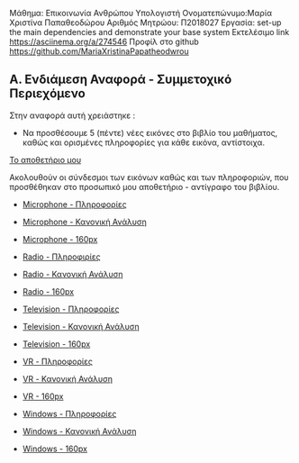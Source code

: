 Μάθημα: Επικοινωνία Ανθρώπου Υπολογιστή
Ονοματεπώνυμο:Μαρία Χριστίνα Παπαθεοδώρου
Αριθμός Μητρώου: Π2018027
Εργασία: set-up the main dependencies and demonstrate your base system
Εκτελέσιμο link https://asciinema.org/a/274546 
Προφίλ στο github https://github.com/MariaXristinaPapatheodwrou


## Α. Ενδιάμεση Αναφορά - Συμμετοχικό Περιεχόμενο

Στην αναφορά αυτή χρειάστηκε :

- Να προσθέσουμε 5 (πέντε) νέες εικόνες στο βιβλίο του μαθήματος, καθώς και ορισμένες πληροφορίες για κάθε εικόνα, αντίστοιχα.

[Το αποθετήριο μου](https://github.com/MariaXristinaPapatheodwrou/gr)

Ακολουθούν οι σύνδεσμοι των εικόνων καθώς και των πληροφοριών, που προσθέθηκαν στο προσωπικό μου αποθετήριο - αντίγραφο του βιβλίου.

 - [Microphone - Πληροφορίες](https://github.com/MariaXristinaPapatheodwrou/gr/blob/gh-pages/_gallery/microphone.md)
 - [Microphone - Κανονική Ανάλυση](https://github.com/MariaXristinaPapatheodwrou/gr/blob/gh-pages/images/microphone.jpg)
 - [Microphone - 160px](https://github.com/MariaXristinaPapatheodwrou/gr/blob/gh-pages/images/microphone-thumb.jpg)

- [Radio - Πληροφιρίες](https://github.com/MariaXristinaPapatheodwrou/gr/blob/gh-pages/_gallery/radio.md)
- [Radio - Κανονική Ανάλυση](https://github.com/MariaXristinaPapatheodwrou/gr/blob/gh-pages/images/radio.jpg)
- [Radio - 160px](https://github.com/MariaXristinaPapatheodwrou/gr/blob/gh-pages/images/radio-thumb.jpg)

- [Television - Πληροφορίες]( https://github.com/MariaXristinaPapatheodwrou/gr/blob/gh-pages/_gallery/television.md)
- [Television - Κανονική Ανάλυση](https://github.com/MariaXristinaPapatheodwrou/gr/blob/gh-pages/images/television.jpg)
- [Television - 160px](https://github.com/MariaXristinaPapatheodwrou/gr/blob/gh-pages/images/television-thumb.jpg)

- [VR - Πληροφορίες](https://github.com/MariaXristinaPapatheodwrou/gr/blob/gh-pages/_gallery/vr.md)
- [VR - Κανονική Ανάλυση](https://github.com/MariaXristinaPapatheodwrou/gr/blob/gh-pages/images/vr.jpg)
- [VR - 160px](https://github.com/MariaXristinaPapatheodwrou/gr/blob/gh-pages/images/vr-thumb.jpg)

- [Windows - Πληροφορίες](https://github.com/MariaXristinaPapatheodwrou/gr/blob/gh-pages/_gallery/windows.md)
- [Windows - Κανονική Ανάλυση](https://github.com/MariaXristinaPapatheodwrou/gr/blob/gh-pages/images/windows.jpg)
- [Windows - 160px](https://github.com/MariaXristinaPapatheodwrou/gr/blob/gh-pages/images/windows-thumb.jpg) 
